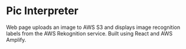 # Pic Interpreter

Web page uploads an image to AWS S3 and displays image recognition labels from the AWS Rekognition service. Built using React and AWS Amplify.
